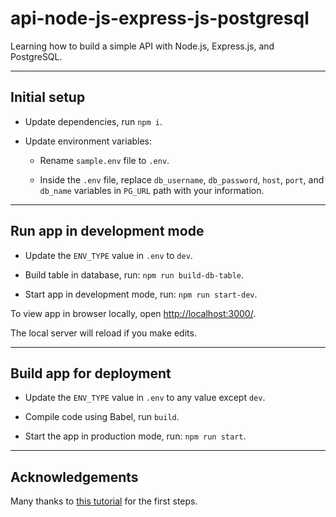 # api-node-js-express-js-postgresql

Learning how to build a simple API with Node.js, Express.js, and PostgreSQL.

---

## Initial setup

* Update dependencies, run `npm i`.

* Update environment variables:

	* Rename `sample.env` file to `.env`.

	* Inside the `.env` file, replace `db_username`, `db_password`, `host`, `port`, and `db_name` variables in `PG_URL` path with your information.

---

## Run app in development mode

* Update the `ENV_TYPE` value in `.env` to `dev`.

* Build table in database, run: `npm run build-db-table`.

* Start app in development mode, run: `npm run start-dev`.

To view app in browser locally, open [http://localhost:3000/](http://localhost:3000/).

The local server will reload if you make edits.

---

## Build app for deployment

* Update the `ENV_TYPE` value in `.env` to any value except `dev`.

* Compile code using Babel, run `build`.

* Start the app in production mode, run: `npm run start`.

---

## Acknowledgements

Many thanks to [this tutorial](https://www.codementor.io/olawalealadeusi896/building-a-simple-api-with-nodejs-expressjs-and-postgresql-db-masuu56t7) for the first steps.
